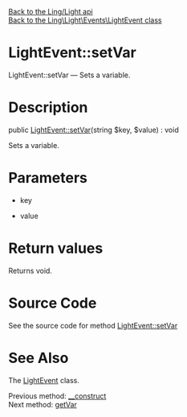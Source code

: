 [Back to the Ling/Light api](https://github.com/lingtalfi/Light/blob/master/doc/api/Ling/Light.md)<br>
[Back to the Ling\Light\Events\LightEvent class](https://github.com/lingtalfi/Light/blob/master/doc/api/Ling/Light/Events/LightEvent.md)


LightEvent::setVar
================



LightEvent::setVar — Sets a variable.




Description
================


public [LightEvent::setVar](https://github.com/lingtalfi/Light/blob/master/doc/api/Ling/Light/Events/LightEvent/setVar.md)(string $key, $value) : void




Sets a variable.




Parameters
================


- key

    

- value

    


Return values
================

Returns void.








Source Code
===========
See the source code for method [LightEvent::setVar](https://github.com/lingtalfi/Light/blob/master/Events/LightEvent.php#L58-L61)


See Also
================

The [LightEvent](https://github.com/lingtalfi/Light/blob/master/doc/api/Ling/Light/Events/LightEvent.md) class.

Previous method: [__construct](https://github.com/lingtalfi/Light/blob/master/doc/api/Ling/Light/Events/LightEvent/__construct.md)<br>Next method: [getVar](https://github.com/lingtalfi/Light/blob/master/doc/api/Ling/Light/Events/LightEvent/getVar.md)<br>

